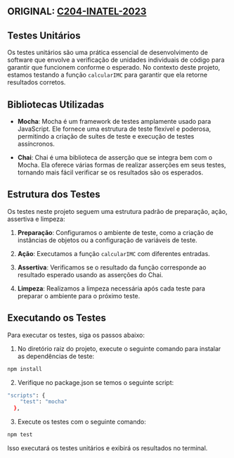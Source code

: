 ## ORIGINAL: [C204-INATEL-2023](https://github.com/Inatel-Classes/C214-LAB)
## Testes Unitários

Os testes unitários são uma prática essencial de desenvolvimento de software que envolve a verificação de unidades individuais de código para garantir que funcionem conforme o esperado. No contexto deste projeto, estamos testando a função `calcularIMC` para garantir que ela retorne resultados corretos.

## Bibliotecas Utilizadas

- **Mocha**: Mocha é um framework de testes amplamente usado para JavaScript. Ele fornece uma estrutura de teste flexível e poderosa, permitindo a criação de suítes de teste e execução de testes assíncronos.

- **Chai**: Chai é uma biblioteca de asserção que se integra bem com o Mocha. Ela oferece várias formas de realizar asserções em seus testes, tornando mais fácil verificar se os resultados são os esperados.

## Estrutura dos Testes

Os testes neste projeto seguem uma estrutura padrão de preparação, ação, assertiva e limpeza:

1. **Preparação**: Configuramos o ambiente de teste, como a criação de instâncias de objetos ou a configuração de variáveis de teste.

2. **Ação**: Executamos a função `calcularIMC` com diferentes entradas.

3. **Assertiva**: Verificamos se o resultado da função corresponde ao resultado esperado usando as asserções do Chai.

4. **Limpeza**: Realizamos a limpeza necessária após cada teste para preparar o ambiente para o próximo teste.

## Executando os Testes

Para executar os testes, siga os passos abaixo:

1. No diretório raiz do projeto, execute o seguinte comando para instalar as dependências de teste:

```bash
npm install
```

2. Verifique no package.json se temos o seguinte script:

```bash
"scripts": {
    "test": "mocha"
  },
```


3. Execute os testes com o seguinte comando:

```bash
npm test
```


Isso executará os testes unitários e exibirá os resultados no terminal.
